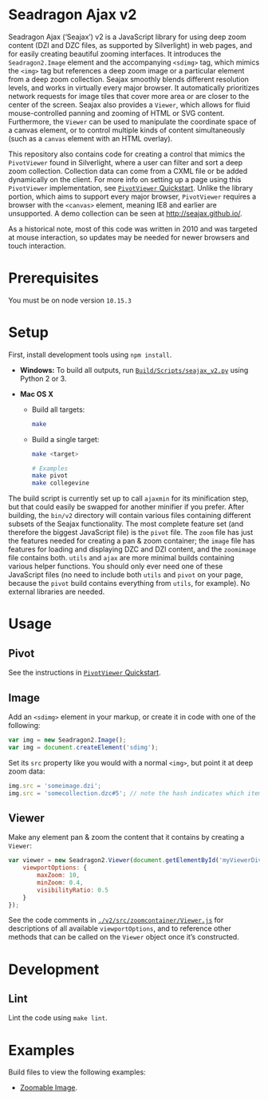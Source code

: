 # Seadragon Ajax v2

Seadragon Ajax (‘Seajax’) v2 is a JavaScript library for using deep zoom content
(DZI and DZC files, as supported by Silverlight) in web pages, and for easily
creating beautiful zooming interfaces. It introduces the `Seadragon2.Image`
element and the accompanying `<sdimg>` tag, which mimics the `<img>` tag but
references a deep zoom image or a particular element from a deep zoom
collection. Seajax smoothly blends different resolution levels, and works in
virtually every major browser. It automatically prioritizes network requests for
image tiles that cover more area or are closer to the center of the screen.
Seajax also provides a `Viewer`, which allows for fluid mouse-controlled panning
and zooming of HTML or SVG content. Furthermore, the `Viewer` can be used to
manipulate the coordinate space of a canvas element, or to control multiple
kinds of content simultaneously (such as a `canvas` element with an HTML
overlay).

This repository also contains code for creating a control that mimics the
`PivotViewer` found in Silverlight, where a user can filter and sort a deep zoom
collection. Collection data can come from a CXML file or be added dynamically on
the client. For more info on setting up a page using this `PivotViewer`
implementation, see [`PivotViewer` Quickstart][pivot-viewer-quickstart].
Unlike the library portion, which aims to support every major browser,
`PivotViewer` requires a browser with the `<canvas>` element, meaning IE8 and
earlier are unsupported. A demo collection can be seen at
<http://seajax.github.io/>.

As a historical note, most of this code was written in 2010 and was targeted at
mouse interaction, so updates may be needed for newer browsers and touch
interaction.

# Prerequisites
You must be on node version `10.15.3`
# Setup
First, install development tools using `npm install`.

- 	**Windows:** To build all outputs, run
	[`Build/Scripts/seajax_v2.py`](./Build/Scripts/seajax_v2.py) using Python 2
	or 3.

- 	**Mac OS X**
    - Build all targets:

      ```bash
      make
      ```
    - Build a single target:

      ```bash
      make <target>

      # Examples
      make pivot
      make collegevine
      ```

The build script is currently set up to call `ajaxmin` for its minification
step, but that could easily be swapped for another minifier if you prefer.
After building, the `bin/v2` directory will contain various files containing
different subsets of the Seajax functionality. The most complete feature set
(and therefore the biggest JavaScript file) is the `pivot` file. The `zoom` file
has just the features needed for creating a pan & zoom container; the `image`
file has features for loading and displaying DZC and DZI content, and the
`zoomimage` file contains both. `utils` and `ajax` are more minimal builds
containing various helper functions. You should only ever need one of these
JavaScript files (no need to include both `utils` and `pivot` on your page,
because the `pivot` build contains everything from `utils`, for example).
No external libraries are needed.


# Usage

## Pivot

See the instructions in [`PivotViewer` Quickstart][pivot-viewer-quickstart].

## Image

Add an `<sdimg>` element in your markup, or create it in code with one of the
following:

```javascript
var img = new Seadragon2.Image();
var img = document.createElement('sdimg');
```

Set its `src` property like you would with a normal `<img>`, but point it at
deep zoom data:

```javascript
img.src = 'someimage.dzi';
img.src = 'somecollection.dzc#5'; // note the hash indicates which item from the collection
```

## Viewer

Make any element pan & zoom the content that it contains by creating a `Viewer`:

```javascript
var viewer = new Seadragon2.Viewer(document.getElementById('myViewerDiv'), {
    viewportOptions: {
        maxZoom: 10,
        minZoom: 0.4,
        visibilityRatio: 0.5
    }
});
```

See the code comments in
[`./v2/src/zoomcontainer/Viewer.js`](./v2/src/zoomcontainer/Viewer.js) for
descriptions of all available `viewportOptions`, and to reference other methods
that can be called on the `Viewer` object once it’s constructed.



# Development

## Lint

Lint the code using `make lint`.

# Examples

Build files to view the following examples:

-   [Zoomable Image][example-zoomable-image].


[example-zoomable-image]: ./examples/zoomable-image.html
[pivot-viewer-quickstart]: ./v2/app/pivot/quickstart.html
